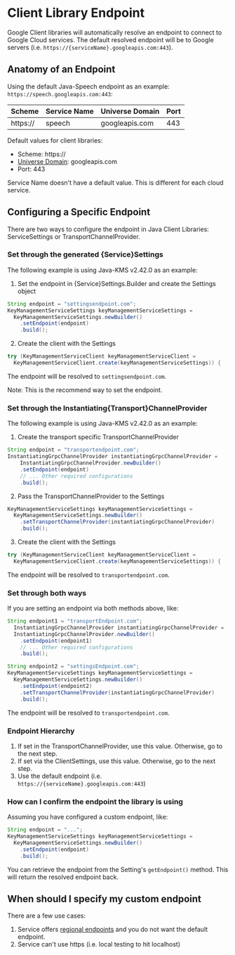 # Client Library Endpoint
Google Client libraries will automatically resolve an endpoint to connect to Google Cloud services. 
The default resolved endpoint will be to Google servers (i.e. `https://{serviceName}.googleapis.com:443`).

## Anatomy of an Endpoint
Using the default Java-Speech endpoint as an example: `https://speech.googleapis.com:443`:

| Scheme   	| Service Name 	| Universe Domain 	| Port 	|
|----------	|--------------	|-----------------	|------	|
| https:// 	| speech       	| googleapis.com  	| 443  	|

Default values for client libraries:
- Scheme: https://
- [Universe Domain](universe_domain.md): googleapis.com
- Port: 443

Service Name doesn't have a default value. This is different for each cloud service.

## Configuring a Specific Endpoint
There are two ways to configure the endpoint in Java Client Libraries: ServiceSettings or
TransportChannelProvider.

### Set through the generated {Service}Settings
The following example is using Java-KMS v2.42.0 as an example:

1. Set the endpoint in {Service}Settings.Builder and create the Settings object
```java
String endpoint = "settingsendpoint.com";
KeyManagementServiceSettings keyManagementServiceSettings =
  KeyManagementServiceSettings.newBuilder()
    .setEndpoint(endpoint)
    .build();
```
2. Create the client with the Settings
```java
try (KeyManagementServiceClient keyManagementServiceClient =
  KeyManagementServiceClient.create(keyManagementServiceSettings)) {
```
The endpoint will be resolved to `settingsendpoint.com`.

Note: This is the recommend way to set the endpoint.

### Set through the Instantiating{Transport}ChannelProvider
The following example is using Java-KMS v2.42.0 as an example:

1. Create the transport specific TransportChannelProvider
```java
String endpoint = "transportendpoint.com";
InstantiatingGrpcChannelProvider instantiatingGrpcChannelProvider =
    InstantiatingGrpcChannelProvider.newBuilder()
    .setEndpoint(endpoint)
    // ... Other required configurations
    .build();
```
2. Pass the TransportChannelProvider to the Settings
```java
KeyManagementServiceSettings keyManagementServiceSettings =
  KeyManagementServiceSettings.newBuilder()
    .setTransportChannelProvider(instantiatingGrpcChannelProvider)
    .build();
```
3. Create the client with the Settings
```java
try (KeyManagementServiceClient keyManagementServiceClient =
  KeyManagementServiceClient.create(keyManagementServiceSettings)) {
```
The endpoint will be resolved to `transportendpoint.com`.

### Set through both ways
If you are setting an endpoint via both methods above, like:
```java
String endpoint1 = "transportEndpoint.com";
  InstantiatingGrpcChannelProvider instantiatingGrpcChannelProvider =
  InstantiatingGrpcChannelProvider.newBuilder()
    .setEndpoint(endpoint1)
    // ... Other required configurations
    .build();

String endpoint2 = "settingsEndpoint.com";
KeyManagementServiceSettings keyManagementServiceSettings =
  KeyManagementServiceSettings.newBuilder()
    .setEndpoint(endpoint2)
    .setTransportChannelProvider(instantiatingGrpcChannelProvider)
    .build();
```
The endpoint will be resolved to `transportendpoint.com`.

### Endpoint Hierarchy
1. If set in the TransportChannelProvider, use this value. Otherwise, go to the next step.
2. If set via the ClientSettings, use this value. Otherwise, go to the next step.
3. Use the default endpoint (i.e. `https://{serviceName}.googleapis.com:443`)

### How can I confirm the endpoint the library is using
Assuming you have configured a custom endpoint, like: 
```java
String endpoint = "...";
KeyManagementServiceSettings keyManagementServiceSettings =
  KeyManagementServiceSettings.newBuilder()
    .setEndpoint(endpoint)
    .build();
```

You can retrieve the endpoint from the Setting's `getEndpoint()` method. This will return
the resolved endpoint back.

## When should I specify my custom endpoint
There are a few use cases:
1. Service offers [regional endpoints](https://cloud.google.com/java/docs/setup#configure_endpoints_for_the_client_library) and you do not want the default endpoint.
2. Service can't use https (i.e. local testing to hit localhost)